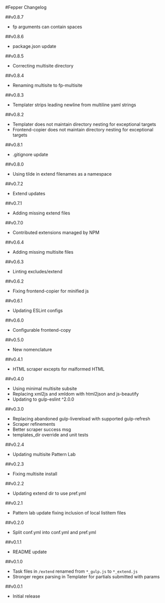 #Fepper Changelog

##v0.8.7
* fp arguments can contain spaces

##v0.8.6
* package.json update

##v0.8.5
* Correcting multisite directory

##v0.8.4
* Renaming multisite to fp-multisite

##v0.8.3
* Templater strips leading newline from multiline yaml strings

##v0.8.2
* Templater does not maintain directory nesting for exceptional targets
* Frontend-copier does not maintain directory nesting for exceptional targets

##v0.8.1
* .gitignore update

##v0.8.0
* Using tilde in extend filenames as a namespace

##v0.7.2
* Extend updates

##v0.7.1
* Adding missing extend files

##v0.7.0
* Contributed extensions managed by NPM

##v0.6.4
* Adding missing multisite files

##v0.6.3
* Linting excludes/extend

##v0.6.2
* Fixing frontend-copier for minified js

##v0.6.1
* Updating ESLint configs

##v0.6.0
* Configurable frontend-copy

##v0.5.0
* New nomenclature

##v0.4.1
* HTML scraper excepts for malformed HTML

##v0.4.0
* Using minimal multisite subsite
* Replacing xml2js and xmldom with html2json and js-beautify
* Updating to gulp-eslint ^2.0.0

##v0.3.0
* Replacing abandoned gulp-livereload with supported gulp-refresh
* Scraper refinements
* Better scraper success msg
* templates_dir override and unit tests

##v0.2.4
* Updating multisite Pattern Lab

##v0.2.3
* Fixing multisite install

##v0.2.2
* Updating extend dir to use pref.yml

##v0.2.1
* Pattern lab update fixing inclusion of local listitem files

##v0.2.0
* Split conf.yml into conf.yml and pref.yml

##v0.1.1
* README update

##v0.1.0
* Task files in `/extend` renamed from `*_gulp.js` to `*_extend.js`
* Stronger regex parsing in Templater for partials submitted with params

##v0.0.1
* Initial release
